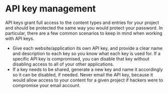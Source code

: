 # API key management
API keys grant full access to the content types and entries for your project and should be protected the same way you would protect your password. In particular, there are a few common scenarios to keep in mind when working with API keys.

- Give each website/application its own API key, and provide a clear name and description to each key so you know what each key is used for. If a specific API key is compromised, you can disable that key without disabling access to all of your other applications.
- If a key needs to be shared, generate a new key and name it accordingly so it can be disabled, if needed. Never email the API key, because it would allow access to your content for a given project if hackers were to compromise your email account.
